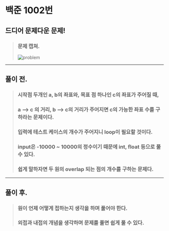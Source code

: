 # 백준 1002번

## 드디어 문제다운 문제!
> ### 문제 캡쳐.
> ![problem](https://user-images.githubusercontent.com/49303504/129039554-9a62c12d-72a4-49e3-80d1-86a9934f4572.png)

___
## 풀이 전.
> ### 시작점 두개인 a, b의 좌표와, 목표 점 하나인 c의 좌표가 주어질 때,
> ### a --> c 의 거리, b --> c의 거리가 주어지면 c의 가능한 좌표 수를 구하라는 문제이다.
> ### 입력에 테스트 케이스의 개수가 주어지니 loop이 필요할 것이다.
> ### input은 -10000 ~ 10000의 정수이기 때문에 int, float 등으로 풀 수 있다.
> ### 쉽게 말하자면 두 원의 overlap 되는 점의 개수를 구하는 문제다.
___
## 풀이 후.
> ### 원이 언제 어떻게 접하는지 생각을 하며 풀어야 한다.
> ### 외접과 내접의 개념을 생각하며 문제를 풀면 쉽게 풀 수 있다.